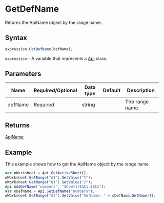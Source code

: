 # GetDefName

Returns the ApiName object by the range name.

## Syntax

```javascript
expression.GetDefName(defName);
```

`expression` - A variable that represents a [Api](../Api.md) class.

## Parameters

| **Name** | **Required/Optional** | **Data type** | **Default** | **Description** |
| ------------- | ------------- | ------------- | ------------- | ------------- |
| defName | Required | string |  | The range name. |

## Returns

[ApiName](../../ApiName/ApiName.md)

## Example

This example shows how to get the ApiName object by the range name.

```javascript editor-xlsx
var oWorksheet = Api.GetActiveSheet();
oWorksheet.GetRange("A1").SetValue("1");
oWorksheet.GetRange("B1").SetValue("2");
Api.AddDefName("numbers", "Sheet1!$A$1:$B$1");
var oDefName = Api.GetDefName("numbers");
oWorksheet.GetRange("A3").SetValue("DefName: " + oDefName.GetName());
```
